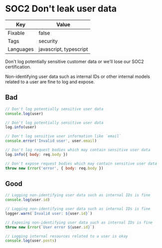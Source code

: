# SOC2 Don't leak user data

| Key       | Value                  |
| --------- | ---------------------- |
| Fixable   | false                  |
| Tags      | security               |
| Languages | javascript, typescript |

Don't log potentially sensitive customer data or we'll lose our SOC2 certification.

Non-identifying user data such as internal IDs or other internal models related to a user are fine to log and expose.

## Bad

```js
// Don't log potentially sensitive user data
console.log(user)
```

```js
// Don't log potentially sensitive user data
log.info(user)
```

```js
// Don't log sensitive user information like `email`
console.error('Invalid user', user.email)
```

```js
// Don't log request bodies which may contain sensitive user data
log.info({ body: req.body })
```

```js
// Don't expose request bodies which may contain sensitive user data
throw new Error('error', { body: req.body })
```

## Good

```js
// Logging non-identifying user data such as internal IDs is fine
console.log(user.id)
```

```js
// Logging non-identifying user data such as internal IDs is fine
logger.warn(`Invalid user: ${user.id}`)
```

```ts
// Exposing non-identifying user data such as internal IDs is fine
throw new Error(`User error ${user.id}`)
```

```js
// Logging internal resources related to a user is okay
console.log(user.posts)
```
